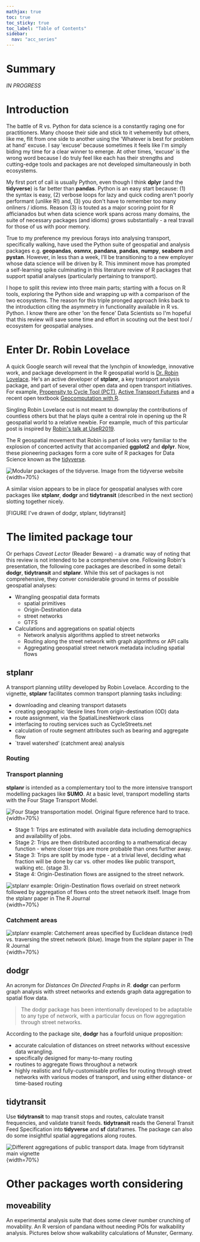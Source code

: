 ```yaml
---
mathjax: true
toc: true
toc_sticky: true
toc_label: "Table of Contents"
sidebar:
  nav: "acc_series"
---
```


# Summary
_IN PROGRESS_

# Introduction
The battle of R vs. Python for data science is a constantly raging one for practitioners. Many choose their side and stick to it vehemently but others, like me, flit from one side to another using the 'Whatever is best for problem at hand' excuse. I say 'excuse' because sometimes it feels like I'm simply biding my time for a clear winner to emerge. At other times, 'excuse' is the wrong word because I do truly feel like each has their strengths and cutting-edge tools and packages are not developed simultaneously in both ecosystems.

My first port of call is usually Python, even though I think **dplyr** (and the **tidyverse**) is far better than **pandas**. Python is an easy start because: (1) the syntax is easy, (2) verbose loops for lazy and quick coding aren't poorly performant (unlike R!) and, (3) you don't have to remember too many onliners / idioms. Reason (3) is touted as a major scoring point for R afficianados but when data science work spans across many domains, the suite of necessary packages (and idioms) grows substantially - a real travail for those of us with poor memory.

True to my preference my previous forays into analysing transport, specifically walking, have used the Python suite of geospatial and analysis packages e.g. **geopandas**, **osmnx**, **pandana**, **pandas**, **numpy**, **seaborn** and **pystan**. However, in less than a week, I'll be transitioning to a new employer whose data science will be driven by R. This imminent move has prompted a self-learning spike culminating in this literature review of R packages that support spatial analyses (particularly pertaining to transport).

 I hope to split this review into three main parts; starting with a focus on R tools, exploring the Python side and wrapping up with a comparison of the two ecosystems. The reason for this triple pronged approach links back to the introduction citing the asymmetry in functionality available in R vs. Python. I know there are other 'on the fence' Data Scientists so I'm hopeful that this review will save some time and effort in scouting out the best tool / ecosystem for geospatial analyses.

# Enter Dr. Robin Lovelace
A quick Google search will reveal that the lynchpin of knowledge, innovative work, and  package development in the R geospatial world is [Dr. Robin Lovelace](https://www.robinlovelace.net/). He's an active developer of **stplanr**, a key transport analysis package, and part of several other open data and open transport initiatives. For example, [Propensity to Cycle Tool (PCT)](http://www.pct.bike/), [Active Transport Futures](https://atfutures.github.io/) and a recent open textbook [Geocomputation with R](https://geocompr.robinlovelace.net/).


Singling Robin Lovelace out is not meant to downplay the contributions of countless others but that he plays quite a central role in opening up the R geospatial world to a relative newbie. For example, much of this particular post is inspired by [Robin's talk at UseR2019](https://www.robinlovelace.net/presentations/user2019-r-for-transport-planning.html#1).

The R geospatial movement that Robin is part of looks very familiar to the explosion of concerted activity that accompanied **ggplot2** and **dplyr**. Now, these pioneering packages form a core suite of R packages for Data Science known as the [tidyverse](https://www.tidyverse.org/).


![Modular packages of the tidyverse. _Image from the tidyverse website_](../images/2019-08-02-R-for-geospatial/tidyverse.png){width=70%}


A similar vision appears to be in place for geospatial analyses with core packages like **stplanr**, **dodgr** and **tidytransit** (described in the next section) slotting together nicely.

[FIGURE I've drawn of dodgr, stplanr, tidytransit]


# The limited package tour
Or perhaps _Caveat Lector_ (Reader Beware) - a dramatic way of noting that this review is not intended to be a comprehensive one. Following Robin's presentation, the following core packages are described in some detail: **dodgr**, **tidytransit** and **stplanr**. While this set of packages is not comprehensive, they conver considerable ground in terms of possible geospatial analyses:

- Wrangling geospatial data formats
  - spatial primitives
  - Origin-Destination data
  - street networks
  - GTFS
- Calculations and aggregations on spatial objects
  - Network analysis algorithms applied to street networks
  - Routing along the street network with graph algorithms or API calls
  - Aggregating geospatial street network metadata including spatial flows



## stplanr
A transport planning utility developed by Robin Lovelace. According to the vignette, **stplanr** facilitates common transport planning tasks including:

- downloading and cleaning transport datasets
- creating geographic ‘desire lines from origin-destination (OD) data
- route assignment, via the SpatialLinesNetwork class
- interfacing to routing services such as CycleStreets.net
- calculation of route segment attributes such as bearing and aggregate flow
- `travel watershed’ (catchment area) analysis

### Routing


### Transport planning
**stplanr** is intended as a complementary tool to the more intensive transport modelling packages like **SUMO**. At a basic level, transport modelling starts with the Four Stage Transport Model.


![Four Stage transportation model. _Original figure reference hard to trace._ ](../images/2019-08-02-R-for-geospatial/four-stage-transport-model.jpeg){width=70%}

- Stage 1: Trips are estimated with available data including demographics and availability of jobs.
- Stage 2: Trips are then distributed according to a mathematical decay function - where closer trips are more probable than ones further away.
- Stage 3: Trips are split by mode type - at a trivial level, deciding what fraction will be done by car vs. other modes like public transport, walking etc. (stage 3).
- Stage 4: Origin-Destination flows are assigned to the street network.



![**stplanr** example: Origin-Destination flows overlaid on street network followed by aggregation of flows onto the street network itself. _Image from the stplanr paper in The R Journal_](../images/2019-08-02-R-for-geospatial/desire-lines-to-network-flow.png){width=70%}


### Catchment areas
![**stplanr** example: Catchement areas specified by Euclidean distance (red) vs. traversing the street network (blue).  _Image from the stplanr paper in The R Journal_ ](../images/2019-08-02-R-for-geospatial/catchment-area-cycle-lanes.png){width=70%}



## dodgr
An acronym for _Distances On Directed Fraphs in R_. **dodgr** can perform graph analysis with street networks and extends graph data aggregation to spatial flow data.

> The dodgr package has been intentionally developed to be adaptable to any type of network, with a particular focus on flow aggregation through street networks.

According to the package site, **dodgr** has a fourfold unique proposition:

- accurate calculation of distances on street networks without excessive data wrangling.
- specifically designed for many-to-many routing
- routines to aggregate flows throughout a network
- highly realistic and fully-customisable profiles for routing through street networks with various modes of transport, and using either distance- or time-based routing


## tidytransit
Use **tidytransit** to map transit stops and routes, calculate transit frequencies, and validate transit feeds. **tidytransit** reads the General Transit Feed Specification into **tidyverse** and **sf** dataframes. The package can also do some insightful spatial aggregations along routes.

![Different aggregations of public transport data. _Image from tidytransit main vignette_](../images/2019-08-02-R-for-geospatial/tidy-transit-agg.png){width=70%}

# Other packages worth considering

## moveability
An experimental analysis suite that does some clever number crunching of movability. An R version of pandana without needing POIs for walkability analysis. Pictures below show walkability calculations of Munster, Germany.
